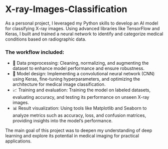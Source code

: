 # X-ray-Images-Classification

As a personal project, I leveraged my Python skills to develop an AI model for classifying X-ray images. Using advanced libraries like TensorFlow and Keras, I built and trained a neural network to identify and categorize medical conditions based on radiographic data.

### The workflow included:

- 📝 Data preprocessing: Cleaning, normalizing, and augmenting the dataset to enhance model performance and ensure robustness.
- 🧠 Model design: Implementing a convolutional neural network (CNN) using Keras, fine-tuning hyperparameters, and optimizing the architecture for medical image classification.
- 📈 Training and evaluation: Training the model on labeled datasets, evaluating accuracy, and testing its performance on unseen X-ray images.
- 📊 Result visualization: Using tools like Matplotlib and Seaborn to analyze metrics such as accuracy, loss, and confusion matrices, providing insights into the model’s performance.

The main goal of this project was to deepen my understanding of deep learning and explore its potential in medical imaging for practical applications.

